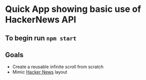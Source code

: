 # Quick App showing basic use of HackerNews API

## To begin run `npm start`

## Goals

-   Create a reusable infinite scroll from scratch
-   Mimic [Hacker News](https://news.ycombinator.com/) layout
